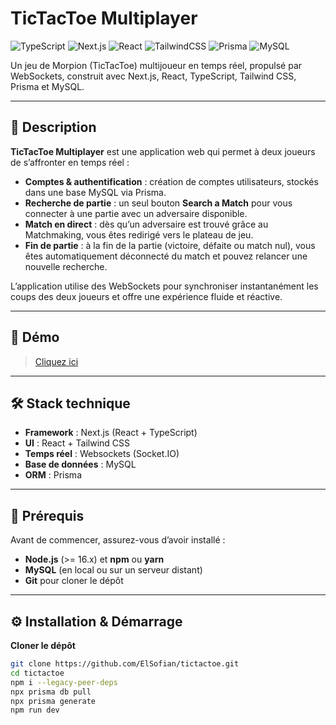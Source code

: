 # TicTacToe Multiplayer

![TypeScript](https://img.shields.io/badge/typescript-%23007ACC.svg?style=for-the-badge&logo=typescript&logoColor=white)
![Next.js](https://img.shields.io/badge/Next.js-%23000000.svg?style=for-the-badge&logo=next.js&logoColor=white)
![React](https://img.shields.io/badge/react-%2320232a.svg?style=for-the-badge&logo=react&logoColor=%2361DAFB)
![TailwindCSS](https://img.shields.io/badge/tailwindcss-%2338B2AC.svg?style=for-the-badge&logo=tailwind-css&logoColor=white)
![Prisma](https://img.shields.io/badge/Prisma-3982CE?style=for-the-badge&logo=prisma&logoColor=white)
![MySQL](https://img.shields.io/badge/MySQL-4479A1.svg?style=for-the-badge&logo=mysql&logoColor=white)

Un jeu de Morpion (TicTacToe) multijoueur en temps réel, propulsé par WebSockets, construit avec Next.js, React, TypeScript, Tailwind CSS, Prisma et MySQL.

---

## 📖 Description

**TicTacToe Multiplayer** est une application web qui permet à deux joueurs de s’affronter en temps réel :

- **Comptes & authentification** : création de comptes utilisateurs, stockés dans une base MySQL via Prisma.
- **Recherche de partie** : un seul bouton **Search a Match** pour vous connecter à une partie avec un adversaire disponible.
- **Match en direct** : dès qu’un adversaire est trouvé grâce au Matchmaking, vous êtes redirigé vers le plateau de jeu.
- **Fin de partie** : à la fin de la partie (victoire, défaite ou match nul), vous êtes automatiquement déconnecté du match et pouvez relancer une nouvelle recherche.

L’application utilise des WebSockets pour synchroniser instantanément les coups des deux joueurs et offre une expérience fluide et réactive.

---

## 🚀 Démo

> [Cliquez ici](https://ttt.sofianelaloui.me)

---

## 🛠️ Stack technique

- **Framework** : Next.js (React + TypeScript)  
- **UI** : React + Tailwind CSS  
- **Temps réel** : Websockets (Socket.IO)
- **Base de données** : MySQL
- **ORM** : Prisma  

---

## 🔧 Prérequis

Avant de commencer, assurez-vous d’avoir installé :

- **Node.js** (>= 16.x) et **npm** ou **yarn**  
- **MySQL** (en local ou sur un serveur distant)  
- **Git** pour cloner le dépôt

---

## ⚙️ Installation & Démarrage

**Cloner le dépôt**  
   ```bash
   git clone https://github.com/ElSofian/tictactoe.git
   cd tictactoe
   npm i --legacy-peer-deps
   npx prisma db pull
   npx prisma generate
   npm run dev
```
